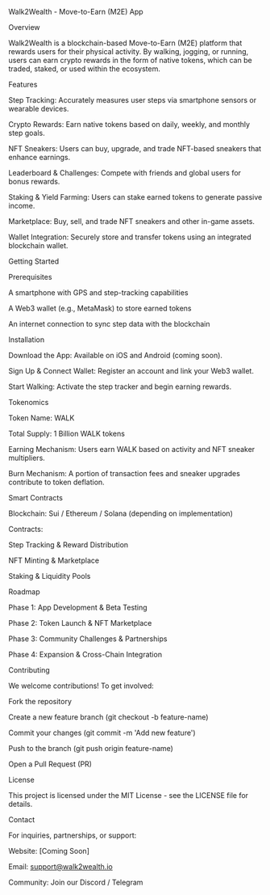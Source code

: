 Walk2Wealth - Move-to-Earn (M2E) App

Overview

Walk2Wealth is a blockchain-based Move-to-Earn (M2E) platform that rewards users for their physical activity. By walking, jogging, or running, users can earn crypto rewards in the form of native tokens, which can be traded, staked, or used within the ecosystem.

Features

Step Tracking: Accurately measures user steps via smartphone sensors or wearable devices.

Crypto Rewards: Earn native tokens based on daily, weekly, and monthly step goals.

NFT Sneakers: Users can buy, upgrade, and trade NFT-based sneakers that enhance earnings.

Leaderboard & Challenges: Compete with friends and global users for bonus rewards.

Staking & Yield Farming: Users can stake earned tokens to generate passive income.

Marketplace: Buy, sell, and trade NFT sneakers and other in-game assets.

Wallet Integration: Securely store and transfer tokens using an integrated blockchain wallet.

Getting Started

Prerequisites

A smartphone with GPS and step-tracking capabilities

A Web3 wallet (e.g., MetaMask) to store earned tokens

An internet connection to sync step data with the blockchain

Installation

Download the App: Available on iOS and Android (coming soon).

Sign Up & Connect Wallet: Register an account and link your Web3 wallet.

Start Walking: Activate the step tracker and begin earning rewards.

Tokenomics

Token Name: WALK

Total Supply: 1 Billion WALK tokens

Earning Mechanism: Users earn WALK based on activity and NFT sneaker multipliers.

Burn Mechanism: A portion of transaction fees and sneaker upgrades contribute to token deflation.

Smart Contracts

Blockchain: Sui / Ethereum / Solana (depending on implementation)

Contracts:

Step Tracking & Reward Distribution

NFT Minting & Marketplace

Staking & Liquidity Pools

Roadmap

Phase 1: App Development & Beta Testing

Phase 2: Token Launch & NFT Marketplace

Phase 3: Community Challenges & Partnerships

Phase 4: Expansion & Cross-Chain Integration

Contributing

We welcome contributions! To get involved:

Fork the repository

Create a new feature branch (git checkout -b feature-name)

Commit your changes (git commit -m 'Add new feature')

Push to the branch (git push origin feature-name)

Open a Pull Request (PR)

License

This project is licensed under the MIT License - see the LICENSE file for details.

Contact

For inquiries, partnerships, or support:

Website: [Coming Soon]

Email: support@walk2wealth.io

Community: Join our Discord / Telegram

